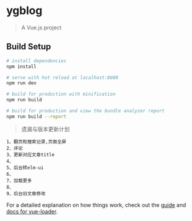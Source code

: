 # ygblog

> A Vue.js project

## Build Setup

``` bash
# install dependencies
npm install

# serve with hot reload at localhost:8080
npm run dev

# build for production with minification
npm run build

# build for production and view the bundle analyzer report
npm run build --report
```

>  遗漏与版本更新计划
```
1、翻页和搜索记录,页面全屏
2、评论
3、更新对应文章title
4、
5、后台转elm-ui
6、
7、加载更多
8、
9、后台旧文章修改
```
For a detailed explanation on how things work, check out the [guide](http://vuejs-templates.github.io/webpack/) and [docs for vue-loader](http://vuejs.github.io/vue-loader).
